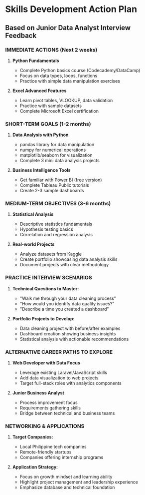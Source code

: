 # Skills Development Action Plan
## Based on Junior Data Analyst Interview Feedback

### **IMMEDIATE ACTIONS (Next 2 weeks)**
1. **Python Fundamentals**
   - Complete Python basics course (Codecademy/DataCamp)
   - Focus on data types, loops, functions
   - Practice with simple data manipulation exercises

2. **Excel Advanced Features**
   - Learn pivot tables, VLOOKUP, data validation
   - Practice with sample datasets
   - Complete Microsoft Excel certification

### **SHORT-TERM GOALS (1-2 months)**
1. **Data Analysis with Python**
   - pandas library for data manipulation
   - numpy for numerical operations
   - matplotlib/seaborn for visualization
   - Complete 3 mini data analysis projects

2. **Business Intelligence Tools**
   - Get familiar with Power BI (free version)
   - Complete Tableau Public tutorials
   - Create 2-3 sample dashboards

### **MEDIUM-TERM OBJECTIVES (3-6 months)**
1. **Statistical Analysis**
   - Descriptive statistics fundamentals
   - Hypothesis testing basics
   - Correlation and regression analysis

2. **Real-world Projects**
   - Analyze datasets from Kaggle
   - Create portfolio showcasing data analysis skills
   - Document projects with clear methodology

### **PRACTICE INTERVIEW SCENARIOS**
1. **Technical Questions to Master:**
   - "Walk me through your data cleaning process"
   - "How would you identify data quality issues?"
   - "Describe a time you created a dashboard"

2. **Portfolio Projects to Develop:**
   - Data cleaning project with before/after examples
   - Dashboard creation showing business insights
   - Statistical analysis with actionable recommendations

### **ALTERNATIVE CAREER PATHS TO EXPLORE**
1. **Web Developer with Data Focus**
   - Leverage existing Laravel/JavaScript skills
   - Add data visualization to web projects
   - Target full-stack roles with analytics components

2. **Junior Business Analyst**
   - Process improvement focus
   - Requirements gathering skills
   - Bridge between technical and business teams

### **NETWORKING & APPLICATIONS**
1. **Target Companies:**
   - Local Philippine tech companies
   - Remote-friendly startups
   - Companies offering internship programs

2. **Application Strategy:**
   - Focus on growth mindset and learning ability
   - Highlight project management and leadership experience
   - Emphasize database and technical foundation